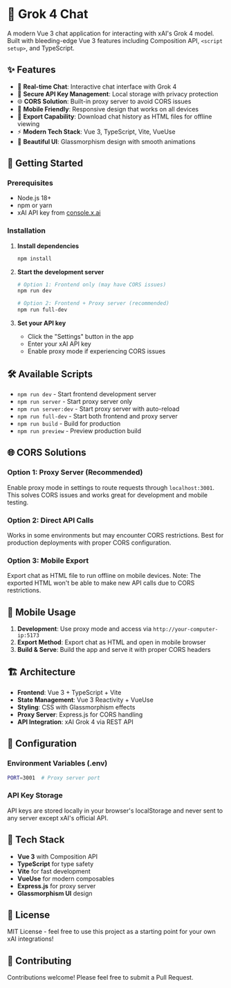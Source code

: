 # 🚀 Grok 4 Chat

A modern Vue 3 chat application for interacting with xAI's Grok 4 model. Built with bleeding-edge Vue 3 features including Composition API, `<script setup>`, and TypeScript.

## ✨ Features

- 💬 **Real-time Chat**: Interactive chat interface with Grok 4
- 🔑 **Secure API Key Management**: Local storage with privacy protection
- 🌐 **CORS Solution**: Built-in proxy server to avoid CORS issues
- 📱 **Mobile Friendly**: Responsive design that works on all devices
- 📁 **Export Capability**: Download chat history as HTML files for offline viewing
- ⚡ **Modern Tech Stack**: Vue 3, TypeScript, Vite, VueUse
- 🎨 **Beautiful UI**: Glassmorphism design with smooth animations

## 🚦 Getting Started

### Prerequisites

- Node.js 18+
- npm or yarn
- xAI API key from [console.x.ai](https://console.x.ai)

### Installation

1. **Install dependencies**

   ```bash
   npm install
   ```

2. **Start the development server**

   ```bash
   # Option 1: Frontend only (may have CORS issues)
   npm run dev

   # Option 2: Frontend + Proxy server (recommended)
   npm run full-dev
   ```

3. **Set your API key**
   - Click the "Settings" button in the app
   - Enter your xAI API key
   - Enable proxy mode if experiencing CORS issues

## 🛠️ Available Scripts

- `npm run dev` - Start frontend development server
- `npm run server` - Start proxy server only
- `npm run server:dev` - Start proxy server with auto-reload
- `npm run full-dev` - Start both frontend and proxy server
- `npm run build` - Build for production
- `npm run preview` - Preview production build

## 🌐 CORS Solutions

### Option 1: Proxy Server (Recommended)

Enable proxy mode in settings to route requests through `localhost:3001`. This solves CORS issues and works great for development and mobile testing.

### Option 2: Direct API Calls

Works in some environments but may encounter CORS restrictions. Best for production deployments with proper CORS configuration.

### Option 3: Mobile Export

Export chat as HTML file to run offline on mobile devices. Note: The exported HTML won't be able to make new API calls due to CORS restrictions.

## 📱 Mobile Usage

1. **Development**: Use proxy mode and access via `http://your-computer-ip:5173`
2. **Export Method**: Export chat as HTML and open in mobile browser
3. **Build & Serve**: Build the app and serve it with proper CORS headers

## 🏗️ Architecture

- **Frontend**: Vue 3 + TypeScript + Vite
- **State Management**: Vue 3 Reactivity + VueUse
- **Styling**: CSS with Glassmorphism effects
- **Proxy Server**: Express.js for CORS handling
- **API Integration**: xAI Grok 4 via REST API

## 🔧 Configuration

### Environment Variables (.env)

```bash
PORT=3001  # Proxy server port
```

### API Key Storage

API keys are stored locally in your browser's localStorage and never sent to any server except xAI's official API.

## 🎨 Tech Stack

- **Vue 3** with Composition API
- **TypeScript** for type safety
- **Vite** for fast development
- **VueUse** for modern composables
- **Express.js** for proxy server
- **Glassmorphism UI** design

## 📄 License

MIT License - feel free to use this project as a starting point for your own xAI integrations!

## 🤝 Contributing

Contributions welcome! Please feel free to submit a Pull Request.
